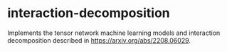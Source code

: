 # interaction-decomposition
Implements the tensor network machine learning models and interaction decomposition described in https://arxiv.org/abs/2208.06029.
